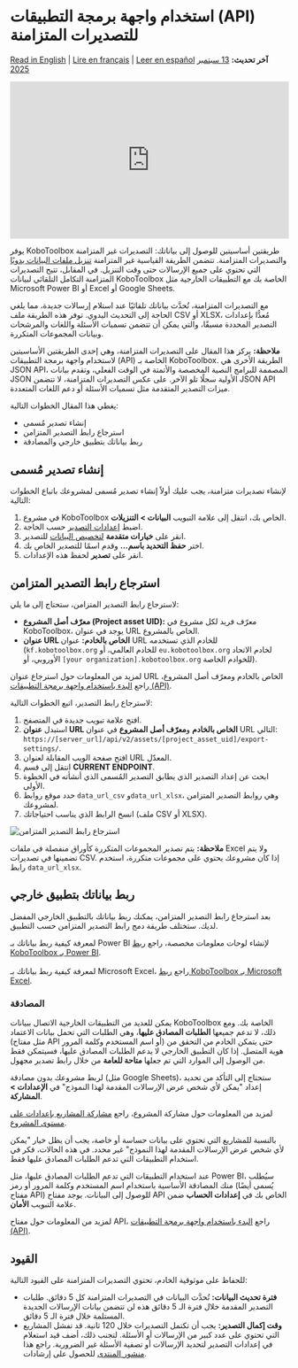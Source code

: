 # استخدام واجهة برمجة التطبيقات (API) للتصديرات المتزامنة
<a href="../synchronous_exports.html">Read in English</a> | <a href="../fr/synchronous_exports.html">Lire en français</a> | <a href="../es/synchronous_exports.html">Leer en español</a>
**آخر تحديث:** <a href="https://github.com/kobotoolbox/docs/blob/a4e0388d846fe94926c32f6dacb82b6e34c7f102/source/synchronous_exports.md" class="reference">13 سبتمبر 2025</a>

<iframe src="https://www.youtube.com/embed/qrkLi3VixVs?si=UXE40HQX2jEQrjBs" style="width: 100%; aspect-ratio: 16 / 9; height: auto; border: 0;" title="YouTube video player" frameborder="0" allow="accelerometer; autoplay; clipboard-write; encrypted-media; gyroscope; picture-in-picture; web-share" allowfullscreen></iframe>

يوفر KoboToolbox طريقتين أساسيتين للوصول إلى بياناتك: التصديرات غير المتزامنة والتصديرات المتزامنة. تتضمن الطريقة القياسية غير المتزامنة [تنزيل ملفات البيانات يدويًا](export_download.md) التي تحتوي على جميع الإرسالات حتى وقت التنزيل. في المقابل، تتيح التصديرات المتزامنة التكامل التلقائي لبيانات KoboToolbox الخاصة بك مع التطبيقات الخارجية مثل Microsoft Power BI أو Excel أو Google Sheets.

مع التصديرات المتزامنة، تُحدَّث بياناتك تلقائيًا عند استلام إرسالات جديدة، مما يلغي الحاجة إلى التحديث اليدوي. توفر هذه الطريقة ملف CSV أو XLSX، مُعدًّا بإعدادات التصدير المحددة مسبقًا، والتي يمكن أن تتضمن تسميات الأسئلة واللغات والمرشحات وبيانات المجموعات المتكررة.

<p class="note">
    <strong>ملاحظة:</strong> يركز هذا المقال على التصديرات المتزامنة، وهي إحدى الطريقتين الأساسيتين لاستخدام واجهة برمجة التطبيقات (API) الخاصة بـ KoboToolbox. الطريقة الأخرى هي JSON API، المصممة للبرامج النصية المخصصة والأتمتة في الوقت الفعلي، وتقدم بيانات JSON الأولية سجلًا تلو الآخر. على عكس التصديرات المتزامنة، لا تتضمن JSON API ميزات التصدير المتقدمة مثل تسميات الأسئلة أو دعم اللغات المتعددة.
</p>

يغطي هذا المقال الخطوات التالية:

- إنشاء تصدير مُسمى
- استرجاع رابط التصدير المتزامن
- ربط بياناتك بتطبيق خارجي والمصادقة
  
## إنشاء تصدير مُسمى

لإنشاء تصديرات متزامنة، يجب عليك أولاً إنشاء تصدير مُسمى لمشروعك باتباع الخطوات التالية:

1. في مشروع KoboToolbox الخاص بك، انتقل إلى علامة التبويب **البيانات > التنزيلات**.
2. اضبط [إعدادات التصدير](export_download.md) حسب الحاجة.
3. انقر على **خيارات متقدمة** [لتخصيص البيانات](advanced_export.md) للتصدير.
4. اختر **حفظ التحديد باسم...** وقدم اسمًا للتصدير الخاص بك.
5. انقر على **تصدير** لحفظ هذه الإعدادات.

## استرجاع رابط التصدير المتزامن

لاسترجاع رابط التصدير المتزامن، ستحتاج إلى ما يلي:

- **معرّف أصل المشروع (Project asset UID):** معرّف فريد لكل مشروع في KoboToolbox، يوجد في عنوان URL الخاص بالمشروع.
- **عنوان URL الخاص بالخادم:** عنوان URL للخادم الذي تستخدمه (`kf.kobotoolbox.org` للخادم العالمي، أو `eu.kobotoolbox.org` لخادم الاتحاد الأوروبي، أو `[your organization].kobotoolbox.org` للخوادم الخاصة).

<p class="note">
    لمزيد من المعلومات حول استرجاع عنوان URL الخاص بالخادم ومعرّف أصل المشروع، راجع <a href="api.html">البدء باستخدام واجهة برمجة التطبيقات (API)</a>.
</p>

لاسترجاع رابط التصدير، اتبع الخطوات التالية:

1. افتح علامة تبويب جديدة في المتصفح.
2. استبدل **عنوان URL الخاص بالخادم** و**معرّف أصل المشروع** في عنوان URL التالي: `https://[server_url]/api/v2/assets/[project_asset_uid]/export-settings/`.
3. افتح صفحة الويب المقابلة لعنوان URL المعدّل.
4. انتقل إلى قسم **CURRENT ENDPOINT**.
5. ابحث عن إعداد التصدير الذي يطابق التصدير المُسمى الذي أنشأته في الخطوة الأولى.
6. حدد موقع روابط `data_url_csv` و`data_url_xlsx`، وهي روابط التصدير المتزامن لمشروعك.
7. انسخ الرابط الذي يناسب احتياجاتك (ملف CSV أو XLSX).

![استرجاع رابط التصدير المتزامن](images/synchronous_exports/export_link.png)

<p class="note">
    <strong>ملاحظة:</strong> يتم تصدير المجموعات المتكررة كأوراق منفصلة في ملفات Excel ولا يتم تضمينها في تصديرات CSV. إذا كان مشروعك يحتوي على مجموعات متكررة، استخدم رابط <code>data_url_xlsx</code>.
</p>

## ربط بياناتك بتطبيق خارجي

بعد استرجاع رابط التصدير المتزامن، يمكنك ربط بياناتك بالتطبيق الخارجي المفضل لديك. ستختلف طريقة دمج رابط التصدير المتزامن حسب التطبيق.

<p class="note">
    لمعرفة كيفية ربط بياناتك بـ Power BI لإنشاء لوحات معلومات مخصصة، راجع <a href="pulling_data_into_powerbi.html">ربط KoboToolbox بـ Power BI</a>. 
    <br><br>
    لمعرفة كيفية ربط بياناتك بـ Microsoft Excel، راجع <a href="pulling_data_into_excelquery.html">ربط KoboToolbox بـ Microsoft Excel</a>.
</p>

### المصادقة

يمكن للعديد من التطبيقات الخارجية الاتصال ببيانات KoboToolbox الخاصة بك. ومع ذلك، لا تدعم جميعها **الطلبات المصادق عليها**، وهي الطلبات التي تحمل بيانات الاعتماد (مثل مفتاح API أو اسم المستخدم وكلمة المرور) حتى يتمكن الخادم من التحقق من هوية المتصل. إذا كان التطبيق الخارجي لا يدعم الطلبات المصادق عليها، فسيتمكن فقط من الوصول إلى الموارد التي تم جعلها **متاحة للعامة** من خلال رابط تصدير مجهول.

لربط مشروعك بدون مصادقة (مثل Google Sheets)، ستحتاج إلى التأكد من تحديد إعداد "يمكن لأي شخص عرض الإرسالات المقدمة لهذا النموذج" في **الإعدادات > المشاركة**.

<p class="note">
    لمزيد من المعلومات حول مشاركة المشروع، راجع <a href="project_sharing_settings.html">مشاركة المشاريع بإعدادات على مستوى المشروع</a>.
</p>

بالنسبة للمشاريع التي تحتوي على بيانات حساسة أو خاصة، يجب أن يظل خيار "يمكن لأي شخص عرض الإرسالات المقدمة لهذا النموذج" غير محدد. في هذه الحالات، فكر في استخدام التطبيقات التي تدعم الطلبات المصادق عليها فقط.

عند استخدام التطبيقات التي تدعم الطلبات المصادق عليها، مثل Power BI، سيُطلب منك المصادقة الأساسية باستخدام اسم المستخدم وكلمة المرور أو رمز (يُسمى أيضًا مفتاح API) للوصول إلى البيانات. يوجد مفتاح API الخاص بك في **إعدادات الحساب** ضمن علامة التبويب **الأمان**.

<p class="note">
    لمزيد من المعلومات حول مفتاح API، راجع <a href="api.html">البدء باستخدام واجهة برمجة التطبيقات (API)</a>.
</p>

## القيود

للحفاظ على موثوقية الخادم، تحتوي التصديرات المتزامنة على القيود التالية:

- **فترة تحديث البيانات:** تُحدَّث البيانات في التصديرات المتزامنة كل 5 دقائق. طلبات التصدير المقدمة خلال فترة الـ 5 دقائق هذه لن تتضمن بيانات الإرسالات الجديدة المستلمة خلال فترة الـ 5 دقائق.
- **وقت إكمال التصدير:** يجب أن تكتمل التصديرات خلال 120 ثانية. قد تفشل المشاريع التي تحتوي على عدد كبير من الإرسالات أو الأسئلة. لتجنب ذلك، أضف قيد استعلام في إعدادات التصدير لتحديد الإرسالات أو تصفية الأسئلة غير الضرورية. راجع هذا [منشور المنتدى](https://community.kobotoolbox.org/t/how-to-download-data-between-two-dates-from-date-to-date/25569/4) للحصول على إرشادات.